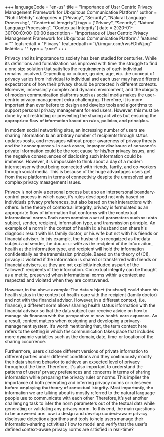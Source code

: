 +++
languageCode = "en-us"
title = "Importance of User Centric Privacy Management Framework for Ubiquitous Communication Platform"
author = "Nuhil Mehdy"
categories = ["Privacy", "Security", "Natural Language Processing", "Contextual Integrity"]
tags = ["Privacy", "Security", "Natural Language Processing", "Contextual Integrity"]
date = 2020-01-30T00:00:00-00:00
description = "Importance of User Centric Privacy Management Framework for Ubiquitous Communication Platform."
featured = ""
featuredalt = "Privacy"
featuredpath = "//i.imgur.com/rwsFDhW.jpg"
linktitle = ""
type = "post"
+++

Privacy and its importance to society has been studied for centuries. While its definitions and formalization has improved with time, the struggle to find a one size solution that satisfies the requirements of each individual remains unsolved. Depending on culture, gender, age, etc. the concept of privacy varies from individual to individual and each user may have different expectations of how their privacy should be protected in different contexts. Moreover, increasingly complex and dynamic environment, and the ubiquity of modern communication platforms such as social media makes the user-centric privacy management extra challenging. Therefore, it is more important than ever before to design and develop tools and algorithms to support personal privacy management for end users. However, this must be done by not restricting or preventing the sharing activities but ensuring the appropriate flow of information based on rules, policies, and principles. 

In modern social networking sites, an increasing number of users are sharing information to an arbitrary number of recipients through status updates posts, and messages without proper awareness of privacy threats and their consequences. In such cases, improper disclosure of someone's private information could be the root cause for his/her privacy issues, and the negative consequences of disclosing such information could be immense. However, it is impossible to think about a day of a modern internet user without being connected with friends, family, and co-workers through social media. This is because of the huge advantages users get from these platforms in terms of connectivity despite the unresolved and complex privacy management issues. 

<!--more-->

Privacy is not only a personal process but also an interpersonal boundary-control process in which case, it’s rules developed not only based on individuals privacy preferences, but also based on their interactions with others. In the theory of contextual integrity, privacy is formulated as an appropriate flow of information that conforms with the contextual informational norms. Each norm contains a set of parameters such as: data subject, sender, recipient, information type, and transmission principle. An example of a norm in the context of health is: a husband can share his diagnosis result with his family doctor, or his wife but not with his friends or financial adviser. In this example, the husband is recognized as the data subject and sender, the doctor or wife as the recipient of the information, health as the information type, and recipient will hold the information confidentially as the transmission principle. Based on the theory of (CI), privacy is violated if the information is shared or transferred with friends or financial advisers, as they are not explicitly included as part of the "allowed" recipients of the information. Contextual integrity can be thought as a metric, preserved when informational norms within a context are respected and violated when they are contravened.

However, in the above example: The data subject (husband) could share his health status in the context of health-care with the recipient (family doctor) and not with the financial advisor. However, in a different context, (i.e. finance), a different norm allows sharing health status information with the financial advisor so that the data subject can receive advice on how to manage his finances with the perspective of new health-care expenses. As a result, context matters when designing and developing a privacy-management system. It’s worth mentioning that, the term context here refers to the setting in which the communication takes place that includes more dynamic variables such as the domain, date, time, or location of the sharing occurrence.

Furthermore, users disclose different versions of private information to different parties under 
different conditions and they continuously modify their data sharing behavior to achieve an expected level of privacy throughout the time. Therefore, it's also important to understand the patterns of users’ privacy preferences and concerns in terms of sharing information while preparing the privacy rules or norms. This implies the importance of both generating and inferring privacy norms or rules even before employing the theory of contextual integrity. Most importantly, the information we are talking about is mostly referred to the natural language people use to communicate with each other. Therefore, it’s yet another challenging task to infer the norm parameters out of the textual data while generating or validating any privacy norm. To this end, the main questions to be answered are: how to design and develop context-aware privacy disclosure detection algorithms and tools to help users manage their information-sharing activities? How to model and verify that the user's defined context-aware privacy norms are satisfied in real-time?